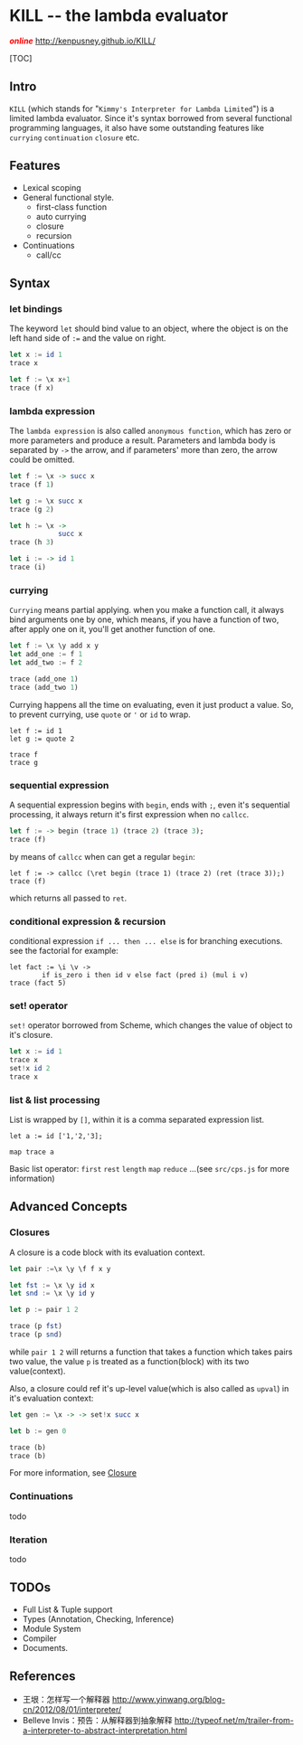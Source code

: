 KILL -- the lambda evaluator
====

<font color="red">***online***</font> http://kenpusney.github.io/KILL/

[TOC]

## Intro

`KILL` (which stands for "`Kimmy's Interpreter for Lambda Limited`") is a limited lambda evaluator. Since it's syntax borrowed from several functional programming languages, it also have some outstanding features like `currying` `continuation` `closure` etc.

## Features

  + Lexical scoping
  + General functional style.
      + first-class function
      + auto currying
      + closure
      + recursion
  + Continuations
      + call/cc

## Syntax

### let bindings

The keyword `let` should bind value to an object, where the object is on the left hand side of `:=` and the value on right.

```haskell
let x := id 1
trace x

let f := \x x+1
trace (f x)
```

### lambda expression

The `lambda expression` is also called `anonymous function`, which has zero or more parameters and produce a result. Parameters and lambda body is separated by `->` the arrow, and if parameters' more than zero, the arrow could be omitted.

```haskell
let f := \x -> succ x
trace (f 1)

let g := \x succ x
trace (g 2)

let h := \x ->
            succ x
trace (h 3)

let i := -> id 1
trace (i)
```

### currying

`Currying` means partial applying. when you make a function call, it always bind arguments one by one, which means, if you have a function of two, after apply one on it, you'll get another function of one.

```haskell
let f := \x \y add x y
let add_one := f 1
let add_two := f 2

trace (add_one 1)
trace (add_two 1)
```
Currying happens all the time on evaluating, even it just product a value. So, to prevent currying, use `quote` or `'` or `id` to wrap.
```
let f := id 1
let g := quote 2

trace f
trace g
```

### sequential expression

A sequential expression begins with `begin`, ends with `;`, even it's sequential processing, it always return it's first expression when no `callcc`.

```haskell
let f := -> begin (trace 1) (trace 2) (trace 3);
trace (f)
```

by means of `callcc` when can get a regular `begin`:
```
let f := -> callcc (\ret begin (trace 1) (trace 2) (ret (trace 3));)
trace (f)
```
which returns all passed to `ret`.

### conditional expression & recursion

conditional expression `if ... then ... else` is for branching executions. see the factorial for example:
```
let fact := \i \v ->
        if is_zero i then id v else fact (pred i) (mul i v)
trace (fact 5)
```

### set! operator

`set!` operator borrowed from Scheme, which changes the value of object to it's closure.
```haskell
let x := id 1
trace x
set!x id 2
trace x
```

### list & list processing
List is wrapped by `[]`, within it is a comma separated expression list.
```
let a := id ['1,'2,'3];

map trace a
```

Basic list operator:
`first` `rest` `length` `map` `reduce` ...(see `src/cps.js` for more information)


## Advanced Concepts

### Closures

A closure is a code block with its evaluation context.
```haskell
let pair :=\x \y \f f x y

let fst := \x \y id x
let snd := \x \y id y

let p := pair 1 2

trace (p fst)
trace (p snd)
```
while `pair 1 2` will returns a function that takes a function which takes pairs two value, the value `p` is treated as a function(block) with its two value(context).

Also, a closure could ref it's up-level value(which is also called as `upval`) in it's evaluation context:
```haskell
let gen := \x -> -> set!x succ x

let b := gen 0

trace (b)
trace (b)
```

For more information, see [Closure](http://en.wikipedia.org/wiki/Closure_(computer_programming))

### Continuations

todo

### Iteration

todo

## TODOs

  + Full List & Tuple support
  + Types (Annotation, Checking, Inference)
  + Module System
  + Compiler
  + Documents. 

## References

  + 王垠：怎样写一个解释器 http://www.yinwang.org/blog-cn/2012/08/01/interpreter/
  + Belleve Invis：预告：从解释器到抽象解释 http://typeof.net/m/trailer-from-a-interpreter-to-abstract-interpretation.html
  